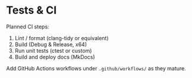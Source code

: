 # Tests & CI

Planned CI steps:
1. Lint / format (clang-tidy or equivalent)
2. Build (Debug & Release, x64)
3. Run unit tests (ctest or custom)
4. Build and deploy docs (MkDocs)

Add GitHub Actions workflows under `.github/workflows/` as they mature.
